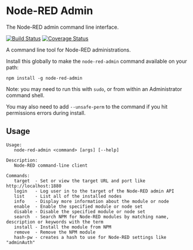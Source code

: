 # Node-RED Admin

The Node-RED admin command line interface.

[![Build Status](https://travis-ci.org/node-red/node-red-admin.svg?branch=master)](https://travis-ci.org/node-red/node-red-admin) [![Coverage Status](https://coveralls.io/repos/node-red/node-red-admin/badge.svg?branch=master)](https://coveralls.io/r/node-red/node-red-admin?branch=master)


A command line tool for Node-RED administrations.

Install this globally to make the `node-red-admin` command available on your path:

    npm install -g node-red-admin

Note: you may need to run this with `sudo`, or from within an Administrator command shell. 

You may also need to add `--unsafe-perm` to the command if you hit permissions errors during install.


## Usage

    Usage:
       node-red-admin <command> [args] [--help]
    
    Description:
       Node-RED command-line client
    
    Commands:
       target  - Set or view the target URL and port like http://localhost:1880
       login   - Log user in to the target of the Node-RED admin API
       list    - List all of the installed nodes
       info    - Display more information about the module or node
       enable  - Enable the specified module or node set
       disable - Disable the specified module or node set
       search  - Search NPM for Node-RED modules by matching name, description or keywords with the term
       install - Install the module from NPM
       remove  - Remove the NPM module
       hash-pw - creates a hash to use for Node-RED settings like "adminAuth"

